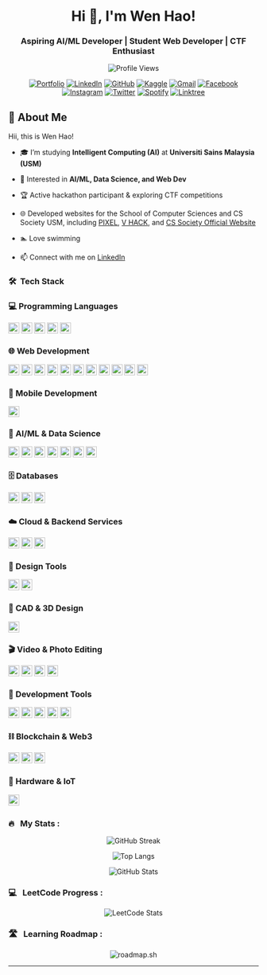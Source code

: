 <!-- Header -->
<div align="center">
  <h1>Hi 👋, I'm Wen Hao!</h1>
  <h3>Aspiring AI/ML Developer | Student Web Developer | CTF Enthusiast</h3>
</div>

<div align="center">
  
![Profile Views](https://komarev.com/ghpvc/?username=wenhao1223&color=dc143c&style=for-the-badge)

[![Portfolio](https://img.shields.io/badge/Portfolio-543DE0?style=for-the-badge&logo=About.me&logoColor=white)](https://wenhao1223.github.io/WenHao1223)
[![LinkedIn](https://img.shields.io/badge/LinkedIn-0077B5?style=for-the-badge&logo=linkedin&logoColor=white)](https://www.linkedin.com/in/wenhao1223/)
[![GitHub](https://img.shields.io/badge/GitHub-100000?style=for-the-badge&logo=github&logoColor=white)](https://github.com/WenHao1223)
[![Kaggle](https://img.shields.io/badge/Kaggle-20BEFF?style=for-the-badge&logo=Kaggle&logoColor=white)](https://www.kaggle.com/wenhao1223)
[![Gmail](https://img.shields.io/badge/Gmail-D14836?style=for-the-badge&logo=gmail&logoColor=white)](mailto:wenhaojshs@gmail.com)
[![Facebook](https://img.shields.io/badge/Facebook-1877F2?style=for-the-badge&logo=facebook&logoColor=white)](https://www.facebook.com/WenHao1223)
[![Instagram](https://img.shields.io/badge/Instagram-E4405F?style=for-the-badge&logo=instagram&logoColor=white)](https://www.instagram.com/limwenhao1223/)
[![Twitter](https://img.shields.io/badge/Twitter-1DA1F2?style=for-the-badge&logo=x&logoColor=white)](https://twitter.com/Hao1223Wen)
[![Spotify](https://img.shields.io/badge/Spotify-1DB954?style=for-the-badge&logo=spotify&logoColor=white)](https://open.spotify.com/user/31oii3r7gmfjpzqelwlyrlm2owta)
[![Linktree](https://img.shields.io/badge/Linktree-000000?style=for-the-badge&logo=Linktree&logoColor=white)](https://linktr.ee/wenhao1223)

</div>

## 👋 About Me

Hii, this is Wen Hao!

- 🎓 I’m studying **Intelligent Computing (AI)** at **Universiti Sains Malaysia (USM)**

- 🤖 Interested in **AI/ML, Data Science, and Web Dev**

- 🏆 Active hackathon participant & exploring CTF competitions

- 🌐 Developed websites for the School of Computer Sciences and CS Society USM, including [PIXEL](https://pixelusm.com/), [V HACK](https://vhackusm.com/), and [CS Society Official Website](https://cssocietyusm.com/)

- 🏊 Love swimming

- 📫 Connect with me on [LinkedIn](https://www.linkedin.com/in/wenhao1223/)

### 🛠 &nbsp;Tech Stack

### 💻 Programming Languages
<img src="https://img.shields.io/badge/Python-3776AB?style=for-the-badge&logo=python&logoColor=white" alt="Python" style="height:22px;"> <img src="https://img.shields.io/badge/JavaScript-F7DF1E?style=for-the-badge&logo=javascript&logoColor=white" alt="JavaScript" style="height:22px;"> <img src="https://img.shields.io/badge/C++-00599C?style=for-the-badge&logo=c%2B%2B&logoColor=white" alt="C++" style="height:22px;"> <img src="https://img.shields.io/badge/Java-007396?style=for-the-badge&logo=java&logoColor=white" alt="Java" style="height:22px;"> <img src="https://img.shields.io/badge/Dart-00B4AB?style=for-the-badge&logo=dart&logoColor=white" alt="Dart" style="height:22px;">

### 🌐 Web Development
<img src="https://img.shields.io/badge/HTML5-E34F26?style=for-the-badge&logo=html5&logoColor=white" alt="HTML5" style="height:22px;"> <img src="https://img.shields.io/badge/CSS3-1572B6?style=for-the-badge&logo=css3&logoColor=white" alt="CSS3" style="height:22px;"> <img src="https://img.shields.io/badge/Sass-CC6699?style=for-the-badge&logo=sass&logoColor=white" alt="Sass" style="height:22px;"> <img src="https://img.shields.io/badge/Bootstrap-563D7C?style=for-the-badge&logo=bootstrap&logoColor=white" alt="Bootstrap" style="height:22px;"> <img src="https://img.shields.io/badge/Tailwind_CSS-38B2AC?style=for-the-badge&logo=tailwind-css&logoColor=white" alt="Tailwind CSS" style="height:22px;"> <img src="https://img.shields.io/badge/jQuery-0769AD?style=for-the-badge&logo=jquery&logoColor=white" alt="jQuery" style="height:22px;"> <img src="https://img.shields.io/badge/React.js-61DAFB?style=for-the-badge&logo=react&logoColor=white" alt="React.js" style="height:22px;"> <img src="https://img.shields.io/badge/Next.js-000000?style=for-the-badge&logo=nextdotjs&logoColor=white" alt="Next.js" style="height:22px;"> <img src="https://img.shields.io/badge/Astro-FF4154?style=for-the-badge&logo=astro&logoColor=white" alt="Astro" style="height:22px;"> <img src="https://img.shields.io/badge/Vite-646CFF?style=for-the-badge&logo=vite&logoColor=white" alt="Vite" style="height:22px;"> <img src="https://img.shields.io/badge/Vercel-000000?style=for-the-badge&logo=vercel&logoColor=white" alt="Vercel" style="height:22px;">

### 📱 Mobile Development
<img src="https://img.shields.io/badge/Flutter-02569B?style=for-the-badge&logo=flutter&logoColor=white" alt="Flutter" style="height:22px;">

### 🤖 AI/ML & Data Science
<img src="https://img.shields.io/badge/TensorFlow-FF6F00?style=for-the-badge&logo=tensorflow&logoColor=white" alt="TensorFlow" style="height:22px;"> <img src="https://img.shields.io/badge/Keras-FFA07A?style=for-the-badge&logo=keras&logoColor=white" alt="Keras" style="height:22px;"> <img src="https://img.shields.io/badge/Scikit_learn-F7931E?style=for-the-badge&logo=scikit-learn&logoColor=white" alt="Scikit-learn" style="height:22px;"> <img src="https://img.shields.io/badge/OpenCV-273134?style=for-the-badge&logo=opencv&logoColor=white" alt="OpenCV" style="height:22px;"> <img src="https://img.shields.io/badge/YOLO-000000?style=for-the-badge&logo=yolo&logoColor=white" alt="YOLO" style="height:22px;"> <img src="https://img.shields.io/badge/Pandas-150458?style=for-the-badge&logo=pandas&logoColor=white" alt="Pandas" style="height:22px;"> 
<img src="https://img.shields.io/badge/NumPy-013243?style=for-the-badge&logo=numpy&logoColor=white" alt="NumPy" style="height:22px;">

### 🗄️ Databases
<img src="https://img.shields.io/badge/MySQL-000000?style=for-the-badge&logo=mysql&logoColor=white" alt="MySQL" style="height:22px;"> <img src="https://img.shields.io/badge/PostgreSQL-316192?style=for-the-badge&logo=postgresql&logoColor=white" alt="PostgreSQL" style="height:22px;"> <img src="https://img.shields.io/badge/MongoDB-47A248?style=for-the-badge&logo=mongodb&logoColor=white" alt="MongoDB" style="height:22px;">

### ☁️ Cloud & Backend Services
<img src="https://img.shields.io/badge/Firebase-FFCA28?style=for-the-badge&logo=firebase&logoColor=white" alt="Firebase" style="height:22px;"> <img src="https://img.shields.io/badge/AWS-232F3E?style=for-the-badge&logo=amazon-aws&logoColor=white" alt="AWS" style="height:22px;"> <img src="https://img.shields.io/badge/Cloudflare-F38020?style=for-the-badge&logo=cloudflare&logoColor=white" alt="Cloudflare" style="height:22px;">

### 🎨 Design Tools
<img src="https://img.shields.io/badge/Figma-F24E1E?style=for-the-badge&logo=figma&logoColor=white" alt="Figma" style="height:22px;"> <img src="https://img.shields.io/badge/Adobe_XD-FF781F?style=for-the-badge&logo=adobexd&logoColor=white" alt="Adobe XD" style="height:22px;">

### 🧃 CAD & 3D Design
<img src="https://img.shields.io/badge/Fusion_360-FF6C00?style=for-the-badge&logo=autodesk&logoColor=white" alt="Fusion 360" style="height:22px;">

### 🎬 Video & Photo Editing
<img src="https://img.shields.io/badge/Premiere_Pro-9999FF?style=for-the-badge&logo=adobepremierepro&logoColor=white" alt="Premiere Pro" style="height:22px;"> <img src="https://img.shields.io/badge/DaVinci_Resolve-233A51?style=for-the-badge&logo=davinciresolve&logoColor=white" alt="DaVinci Resolve" style="height:22px;"> <img src="https://img.shields.io/badge/Photoshop-31A8FF?style=for-the-badge&logo=adobephotoshop&logoColor=white" alt="Photoshop" style="height:22px;"> <img src="https://img.shields.io/badge/Lightroom-31A8FF?style=for-the-badge&logo=adobelightroom&logoColor=white" alt="Lightroom" style="height:22px;">

### 🔧 Development Tools
<img src="https://img.shields.io/badge/Git-F05032?style=for-the-badge&logo=git&logoColor=white" alt="Git" style="height:22px;"> <img src="https://img.shields.io/badge/GitHub-181717?style=for-the-badge&logo=github&logoColor=white" alt="GitHub" style="height:22px;"> <img src="https://img.shields.io/badge/Anaconda-44A833?style=for-the-badge&logo=anaconda&logoColor=white" alt="Anaconda" style="height:22px;"> <img src="https://img.shields.io/badge/Docker-2496ED?style=for-the-badge&logo=docker&logoColor=white" alt="Docker" style="height:22px;"> <img src="https://img.shields.io/badge/Wireshark-1679A7?style=for-the-badge&logo=wireshark&logoColor=white" alt="Wireshark" style="height:22px;">

### ⛓️ Blockchain & Web3
<img src="https://img.shields.io/badge/Ethereum-3C3C3D?style=for-the-badge&logo=ethereum&logoColor=white" alt="Ethereum" style="height:22px;"> <img src="https://img.shields.io/badge/Solana-9945FF?style=for-the-badge&logo=solana&logoColor=white" alt="Solana" style="height:22px;"> <img src="https://img.shields.io/badge/Solidity-363636?style=for-the-badge&logo=solidity&logoColor=white" alt="Solidity" style="height:22px;">

### 🔌 Hardware & IoT
<img src="https://img.shields.io/badge/Arduino-00979D?style=for-the-badge&logo=arduino&logoColor=white" alt="Arduino" style="height:22px;">&nbsp;

### 🔥 &nbsp; My Stats :

<div align="center">

![GitHub Streak](https://github-readme-streak-stats.herokuapp.com?user=WenHao1223&theme=vision-friendly-dark)

![Top Langs](https://github-readme-stats.vercel.app/api/top-langs/?username=WenHao1223&theme=vision-friendly-dark&layout=compact)

![GitHub Stats](https://github-readme-stats.vercel.app/api?username=WenHao1223&theme=vision-friendly-dark&include_all_commits=true&rank_icon=github)

</div>

### 💻 &nbsp; LeetCode Progress :

<div align="center">

![LeetCode Stats](https://leetcode.card.workers.dev/szeyusim?theme=auto&font=baloo&extension=null)

</div>

### 🛣️ &nbsp; Learning Roadmap :

<div align="center">

![roadmap.sh](https://api.roadmap.sh/v1-badge/wide/64706dffa4a21941a6c00e26?variant=dark&roadmaps=frontend%2Creact%2Ccpp)

</div>

---
